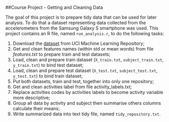 ##Course Project - Getting and Cleaning Data

The goal of this project is to prepare tidy data that can be used for later analysis. To do that a dataset representing data collected from the accelerometers from the Samsung Galaxy S smartphone was used. This project contains an R file, named `run_analysis.r`, to do the following tasks:

1. Download the [dataset](http://archive.ics.uci.edu/ml/machine-learning-databases/00240/UCI%20HAR%20Dataset.zip) from UCI Machine Learning Repository;
2. Get and clean features names (within std or mean words) from file *features.txt* to prepare train and test datasets;
3. Load, clean and prepare train dataset (`X_train.txt`, `subject_train.txt`, `y_train.txt`) to bind test dataset;
4. Load, clean and prepare test dataset (`X_test.txt`, `subject_test.txt`, `y_test.txt`) to bind train dataset;
5. Put both datasets, train and test, together into only one repository;
6. Get and clean activities label from file activity_labels.txt;
7. Replace activities codes by activities labels to become activity variable more descriptive;
8. Group all data by activity and subject then summarise others columns calculate their means;
9. Write summarized data into text tidy file, named `tidy_repository.txt`.
